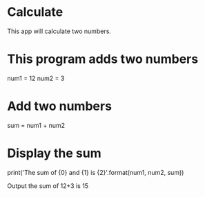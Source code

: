 # Calculate
This app will calculate two numbers.

# This program adds two numbers 

num1 = 12 
num2 = 3


# Add two numbers 
sum = num1 + num2 


 # Display the sum 
print('The sum of {0} and {1} is {2}'.format(num1, num2, sum))

Output
the sum of 12+3 is 15
